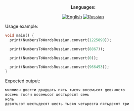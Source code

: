 <div align="center">

**Languages:**
  
[![English](https://img.shields.io/badge/Language-English-blue?style=?style=flat-square)](README.md)
[![Russian](https://img.shields.io/badge/Language-Russian-blue?style=?style=flat-square)](README.ru.md)

</div>

Usage example:

```dart
void main() {
  print(NumbersToWordsRussian.convert(1225890));

  print(NumbersToWordsRussian.convert(8867));

  print(NumbersToWordsRussian.convert(0));

  print(NumbersToWordsRussian.convert(966453));
}
```

Expected output:

```dart
миллион двести двадцать пять тысяч восемьсот девяносто
восемь тысяч восемьсот шестьдесят семь
ноль
девятьсот шестьдесят шесть тысяч четыреста пятьдесят три
```

